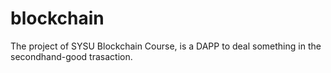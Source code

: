 # blockchain
The project of SYSU Blockchain Course, is a DAPP to deal something in the secondhand-good trasaction.
